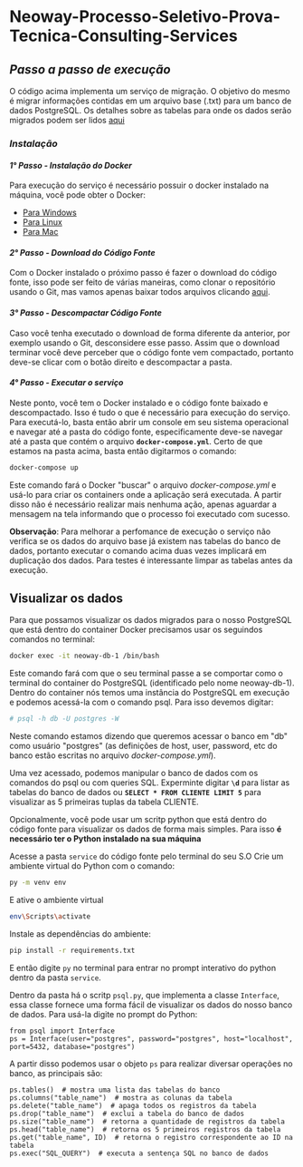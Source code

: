# Neoway-Processo-Seletivo-Prova-Tecnica-Consulting-Services
## _Passo a passo de execução_
O código acima implementa um serviço de migração. O objetivo do mesmo é migrar informações contidas em um arquivo base (.txt) para um banco de dados PostgreSQL. Os detalhes sobre as tabelas para onde os dados serão migrados podem ser lidos [aqui](https://github.com/gahvs/Neoway-Processo-Seletivo-Prova-Tecnica-Consulting-Services/blob/main/Estrutura%20Relacional.pdf)

### _Instalação_

#### _1° Passo - Instalação do Docker_

Para execução do serviço é necessário possuir o docker instalado na máquina, você pode obter o Docker: 
- [Para Windows](https://docs.docker.com/desktop/windows/install/)
- [Para Linux](https://docs.docker.com/engine/install/ubuntu/)
- [Para Mac](https://docs.docker.com/desktop/mac/install/)

#### _2° Passo - Download do Código Fonte_
Com o Docker instalado o próximo passo é fazer o download do código fonte, isso pode ser feito de várias maneiras, como clonar o repositório usando o Git, mas vamos apenas baixar todos arquivos clicando [aqui](https://github.com/gahvs/Neoway-Processo-Seletivo-Prova-Tecnica-Consulting-Services/archive/refs/heads/main.zip).

#### _3° Passo - Descompactar Código Fonte_
Caso você tenha executado o download de forma diferente da anterior, por exemplo usando o Git, desconsidere esse passo. 
Assim que o download terminar você deve perceber que o código fonte vem compactado, portanto deve-se clicar com o botão direito e descompactar a pasta.

#### _4° Passo - Executar o serviço_
Neste ponto, você tem o Docker instalado e o código fonte baixado e descompactado. Isso é tudo o que é necessário para execução do serviço. Para executá-lo, basta então abrir um console em seu sistema operacional e navegar até a pasta do código fonte, especificamente deve-se navegar até a pasta que contém o arquivo **`docker-compose.yml`**.
Certo de que estamos na pasta acima, basta então digitarmos o comando:
```sh
docker-compose up
```
Este comando fará o Docker "buscar" o arquivo _docker-compose.yml_ e usá-lo para criar os containers onde a aplicação será executada. A partir disso não é necessário realizar mais nenhuma ação, apenas aguardar a mensagem na tela informando que o processo foi executado com sucesso.

**Observação**: Para melhorar a perfomance de execução o serviço não verifica se os dados do arquivo base já existem nas tabelas do banco de dados, portanto executar o comando acima duas vezes implicará em duplicação dos dados. Para testes é interessante limpar as tabelas antes da execução.
## Visualizar os dados
Para que possamos visualizar os dados migrados para o nosso PostgreSQL que está dentro do container Docker precisamos usar os seguindos comandos no terminal:

```sh
docker exec -it neoway-db-1 /bin/bash
```
Este comando fará com que o seu terminal passe a se comportar como o terminal do container do PostgreSQL (identificado pelo nome neoway-db-1). Dentro do container nós temos uma instância do PostgreSQL em execução e podemos acessá-la com o comando psql. Para isso devemos digitar:
```sh
# psql -h db -U postgres -W
```
Neste comando estamos dizendo que queremos acessar o banco em "db" como usuário "postgres" (as definições de host, user, password, etc do banco estão escritas no arquivo _docker-compose.yml_).

Uma vez acessado, podemos manipular o banco de dados com os comandos do psql ou com queries SQL. Experminte digitar **`\d`** para listar as tabelas do banco de dados ou **`SELECT * FROM CLIENTE LIMIT 5`** para visualizar as 5 primeiras tuplas da tabela CLIENTE.

Opcionalmente, você pode usar um scritp python que está dentro do código fonte para visualizar os dados de forma mais simples. Para isso **é necessário ter o Python instalado na sua máquina**

Acesse a pasta `service` do código fonte pelo terminal do seu S.O
Crie um ambiente virtual do Python com o comando:
```sh
py -m venv env
```
E ative o ambiente virtual
```sh
env\Scripts\activate
```
Instale as dependências do ambiente:
```sh
pip install -r requirements.txt
```
E então digite `py` no terminal para entrar no prompt interativo do python dentro da pasta `service`.

Dentro da pasta há o scritp `psql.py`, que implementa a classe `Interface`, essa classe fornece uma forma fácil de visualizar os dados do nosso banco de dados.
Para usá-la digite no prompt do Python:

```
from psql import Interface
ps = Interface(user="postgres", password="postgres", host="localhost", port=5432, database="postgres")
```
A partir disso podemos usar o objeto `ps` para realizar diversar operações no banco, as principais são:

```
ps.tables()  # mostra uma lista das tabelas do banco
ps.columns("table_name")  # mostra as colunas da tabela
ps.delete("table_name")  # apaga todos os registros da tabela
ps.drop("table_name")  # exclui a tabela do banco de dados
ps.size("table_name")  # retorna a quantidade de registros da tabela
ps.head("table_name")  # retorna os 5 primeiros registros da tabela
ps.get("table_name", ID)  # retorna o registro correspondente ao ID na tabela
ps.exec("SQL_QUERY")  # executa a sentença SQL no banco de dados
```